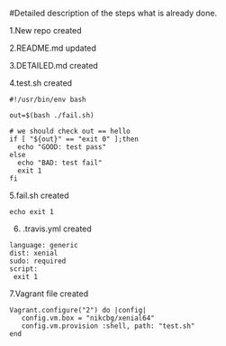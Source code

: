 #Detailed description of the steps what is already done.

1.New repo created

2.README.md updated

3.DETAILED.md created 

4.test.sh created

```
#!/usr/bin/env bash

out=$(bash ./fail.sh)

# we should check out == hello
if [ "${out}" == "exit 0" ];then
  echo "GOOD: test pass"
else
  echo "BAD: test fail"
  exit 1
fi
```

5.fail.sh created

```
echo exit 1
```

6. .travis.yml created
```
language: generic
dist: xenial
sudo: required
script:
 exit 1
```
7.Vagrant file created

```
Vagrant.configure("2") do |config|
   config.vm.box = "nikcbg/xenial64"
   config.vm.provision :shell, path: "test.sh"
end
```


